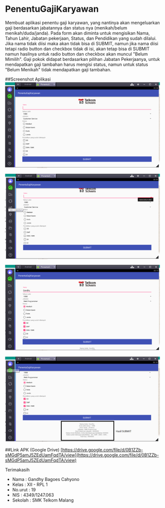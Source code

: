 # PenentuGajiKaryawan
Membuat aplikasi penentu gaji karyawan, yang nantinya akan mengeluarkan gaji berdasarkan jabatannya dan status nya (menikah/belum menikah/duda/janda).
Pada form akan diminta untuk mengisikan Nama, Tahun Lahir, Jabatan pekerjaan, Status, dan Pendidikan yang sudah dilalui.
Jika nama tidak diisi maka akan tidak bisa di SUBMIT, namun jika nama diisi tetapi radio button dan checkbox tidak di isi, akan tetap bisa di SUBMIT namun hasilnya untuk radio button dan checkbox akan muncul "Belum Mimilih".
Gaji pokok didapat berdasarkan pilihan Jabatan Pekerjaanya, untuk mendapatkan gaji tambahan harus mengisi status, namun untuk status "Belum Menikah" tidak mendapatkan gaji tambahan.

##Screenshot Aplikasi
![Screenshot](https://github.com/gandhybagoes/PenentuGajiKaryawan/blob/master/ss1.PNG)

![Screenshot](https://github.com/gandhybagoes/PenentuGajiKaryawan/blob/master/ss2.PNG)

![Screenshot](https://github.com/gandhybagoes/PenentuGajiKaryawan/blob/master/ss3.PNG)

![Screenshot](https://github.com/gandhybagoes/PenentuGajiKaryawan/blob/master/ss5.png)

##Link APK (Google Drive)
[https://drive.google.com/file/d/0B1ZZb-sMGdP5amJ5ZEdUamFqdTA/view](https://drive.google.com/file/d/0B1ZZb-sMGdP5amJ5ZEdUamFqdTA/view)

Terimakasih
* Nama : Gandhy Bagoes Cahyono
* Kelas : XII - RPL 1
* No.urut : 19
* NIS : 4349/1247.063
* Sekolah : SMK Telkom Malang
